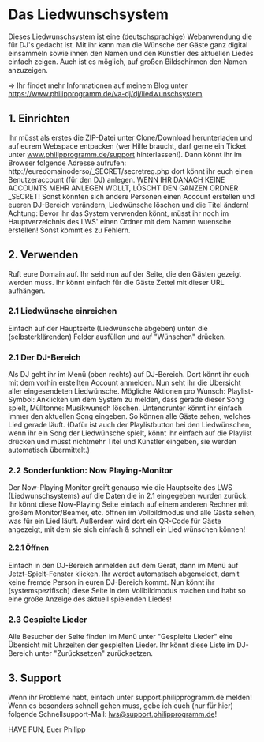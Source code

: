 # Das Liedwunschsystem

Dieses Liedwunschsystem ist eine (deutschsprachige) Webanwendung die für DJ's gedacht ist. Mit ihr kann man die Wünsche der Gäste ganz digital einsammeln sowie ihnen den Namen und den Künstler des aktuellen Liedes einfach zeigen. Auch ist es möglich, auf großen Bildschirmen den Namen anzuzeigen.

=> Ihr findet mehr Informationen auf meinem Blog unter https://www.philipprogramm.de/va-dj/dj/liedwunschsystem

## 1. Einrichten
Ihr müsst als erstes die ZIP-Datei unter Clone/Download herunterladen und auf eurem Webspace entpacken (wer Hilfe braucht, darf gerne ein Ticket unter www.philipprogramm.de/support hinterlassen!). Dann könnt ihr im Browser folgende Adresse aufrufen: http://euredomainoderso/_SECRET/secretreg.php dort könnt ihr euch einen Benutzeraccount (für den DJ) anlegen.
WENN IHR DANACH KEINE ACCOUNTS MEHR ANLEGEN WOLLT, LÖSCHT DEN GANZEN ORDNER _SECRET! Sonst könnten sich andere Personen einen Account erstellen und eueren DJ-Bereich verändern, Liedwünsche löschen und die Titel ändern!
Achtung: Bevor ihr das System verwenden könnt, müsst ihr noch im Hauptverzeichnis des LWS' einen Ordner mit dem Namen wuensche erstellen! Sonst kommt es zu Fehlern.

## 2. Verwenden
Ruft eure Domain auf. Ihr seid nun auf der Seite, die den Gästen gezeigt werden muss. Ihr könnt einfach für die Gäste Zettel mit dieser URL aufhängen.

### 2.1 Liedwünsche einreichen
Einfach auf der Hauptseite (Liedwünsche abgeben) unten die (selbsterklärenden) Felder ausfüllen und auf "Wünschen" drücken.

### 2.1 Der DJ-Bereich
Als DJ geht ihr im Menü (oben rechts) auf DJ-Bereich. Dort könnt ihr euch mit dem vorhin erstellten Account anmelden. Nun seht ihr die Übersicht aller eingesendeten Liedwünsche. Mögliche Aktionen pro Wunsch: Playlist-Symbol: Anklicken um dem System zu melden, dass gerade dieser Song spielt, Mülltonne: Musikwunsch löschen.
Untendrunter könnt ihr einfach immer den aktuellen Song eingeben. So können alle Gäste sehen, welches Lied gerade läuft. (Dafür ist auch der Playlistbutton bei den Liedwünschen, wenn ihr ein Song der Liedwünsche spielt, könnt ihr einfach auf die Playlist drücken und müsst nichtmehr Titel und Künstler eingeben, sie werden automatisch übermittelt.)

### 2.2 Sonderfunktion: Now Playing-Monitor
Der Now-Playing Monitor greift genauso wie die Hauptseite des LWS (Liedwunschsystems) auf die Daten die in 2.1 eingegeben wurden zurück. Ihr könnt diese Now-Playing Seite einfach auf einem anderen Rechner mit großem Monitor/Beamer, etc. öffnen im Vollbildmodus und alle Gäste sehen, was für ein Lied läuft. Außerdem wird dort ein QR-Code für Gäste angezeigt, mit dem sie sich einfach & schnell ein Lied wünschen können!
#### 2.2.1 Öffnen
Einfach in den DJ-Bereich anmelden auf dem Gerät, dann im Menü auf Jetzt-Spielt-Fenster klicken. Ihr werdet automatisch abgemeldet, damit keine fremde Person in euren DJ-Bereich kommt. Nun könnt ihr (systemspezifisch) diese Seite in den Vollbildmodus machen und habt so eine große Anzeige des aktuell spielenden Liedes!

### 2.3 Gespielte Lieder
Alle Besucher der Seite finden im Menü unter "Gespielte Lieder" eine Übersicht mit Uhrzeiten der gespielten Lieder. Ihr könnt diese Liste im DJ-Bereich unter "Zurücksetzen" zurücksetzen.

## 3. Support
Wenn ihr Probleme habt, einfach unter support.philipprogramm.de melden! Wenn es besonders schnell gehen muss, gebe ich euch (nur für hier) folgende Schnellsupport-Mail: lws@support.philipprogramm.de!

HAVE FUN,
Euer Philipp




